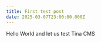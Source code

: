 ```yaml
---
title: First test post
date: 2025-03-07T23:00:00.000Z
---
```


Hello World and let us test Tina CMS
